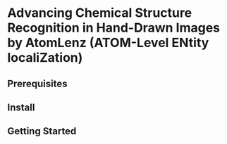 # Advancing Chemical Structure Recognition in Hand-Drawn Images by AtomLenz (ATOM-Level ENtity localiZation)

## Prerequisites

## Install

## Getting Started
